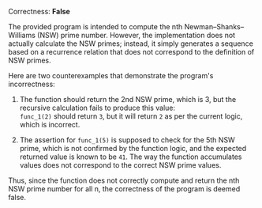 Correctness: **False**

The provided program is intended to compute the nth Newman–Shanks–Williams (NSW) prime number. However, the implementation does not actually calculate the NSW primes; instead, it simply generates a sequence based on a recurrence relation that does not correspond to the definition of NSW primes.

Here are two counterexamples that demonstrate the program's incorrectness:

1. The function should return the 2nd NSW prime, which is 3, but the recursive calculation fails to produce this value:  
   `func_1(2)` should return `3`, but it will return `2` as per the current logic, which is incorrect.

2. The assertion for `func_1(5)` is supposed to check for the 5th NSW prime, which is not confirmed by the function logic, and the expected returned value is known to be `41`. The way the function accumulates values does not correspond to the correct NSW prime values.

Thus, since the function does not correctly compute and return the nth NSW prime number for all n, the correctness of the program is deemed false.